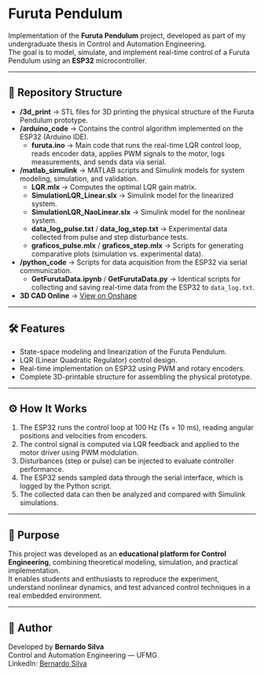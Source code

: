 # Furuta Pendulum

Implementation of the **Furuta Pendulum** project, developed as part of my undergraduate thesis in Control and Automation Engineering.  
The goal is to model, simulate, and implement real-time control of a Furuta Pendulum using an **ESP32** microcontroller.

---

## 📂 Repository Structure

- **/3d_print** → STL files for 3D printing the physical structure of the Furuta Pendulum prototype.
- **/arduino_code** → Contains the control algorithm implemented on the ESP32 (Arduino IDE).  
  - **furuta.ino** → Main code that runs the real-time LQR control loop, reads encoder data, applies PWM signals to the motor, logs measurements, and sends data via serial.
- **/matlab_simulink** → MATLAB scripts and Simulink models for system modeling, simulation, and validation.  
  - **LQR.mlx** → Computes the optimal LQR gain matrix.  
  - **SimulationLQR_Linear.slx** → Simulink model for the linearized system.  
  - **SimulationLQR_NaoLinear.slx** → Simulink model for the nonlinear system.  
  - **data_log_pulse.txt** / **data_log_step.txt** → Experimental data collected from pulse and step disturbance tests.  
  - **graficos_pulse.mlx** / **graficos_step.mlx** → Scripts for generating comparative plots (simulation vs. experimental data).  
- **/python_code** → Scripts for data acquisition from the ESP32 via serial communication.  
  - **GetFurutaData.ipynb** / **GetFurutaData.py** → Identical scripts for collecting and saving real-time data from the ESP32 to `data_log.txt`. 
- **3D CAD Online** → [View on Onshape](https://cad.onshape.com/documents/d0d2d40c9dd0c88f858cd038/w/86dce8532c9b6c8310216a8c/e/c2fa23f7c1c4edc232f4e580?renderMode=0&uiState=68e07acc73f9dd32bc20c706)  

---

## 🛠️ Features

- State-space modeling and linearization of the Furuta Pendulum.  
- LQR (Linear Quadratic Regulator) control design.  
- Real-time implementation on ESP32 using PWM and rotary encoders.  
- Complete 3D-printable structure for assembling the physical prototype.

---

## ⚙️ How It Works

1. The ESP32 runs the control loop at 100 Hz (Ts = 10 ms), reading angular positions and velocities from encoders.  
2. The control signal is computed via LQR feedback and applied to the motor driver using PWM modulation.  
3. Disturbances (step or pulse) can be injected to evaluate controller performance.  
4. The ESP32 sends sampled data through the serial interface, which is logged by the Python script.  
5. The collected data can then be analyzed and compared with Simulink simulations.

---

## 🎯 Purpose

This project was developed as an **educational platform for Control Engineering**, combining theoretical modeling, simulation, and practical implementation.  
It enables students and enthusiasts to reproduce the experiment, understand nonlinear dynamics, and test advanced control techniques in a real embedded environment.

---

## 🧠 Author

Developed by **Bernardo Silva**  
Control and Automation Engineering — UFMG  
LinkedIn: [Bernardo Silva](https://www.linkedin.com/in/bernardo-de-souza-silva/)
